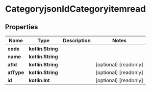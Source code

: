 
# CategoryjsonldCategoryitemread

## Properties
| Name | Type | Description | Notes |
| ------------ | ------------- | ------------- | ------------- |
| **code** | **kotlin.String** |  |  |
| **name** | **kotlin.String** |  |  |
| **atId** | **kotlin.String** |  |  [optional] [readonly] |
| **atType** | **kotlin.String** |  |  [optional] [readonly] |
| **id** | **kotlin.Int** |  |  [optional] [readonly] |



